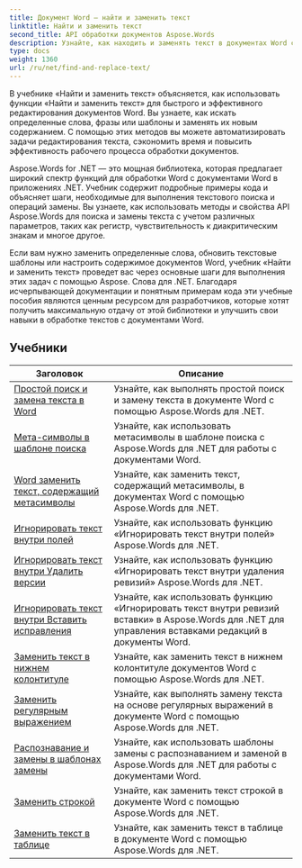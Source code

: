 ```yaml
---
title: Документ Word — найти и заменить текст
linktitle: Найти и заменить текст
second_title: API обработки документов Aspose.Words
description: Узнайте, как находить и заменять текст в документах Word с помощью Aspose.Words для .NET. В учебных пособиях показано, как выполнять точный текстовый поиск, включая расширенные параметры поиска.
type: docs
weight: 1360
url: /ru/net/find-and-replace-text/
---
```

В учебнике «Найти и заменить текст» объясняется, как использовать функции «Найти и заменить текст» для быстрого и эффективного редактирования документов Word. Вы узнаете, как искать определенные слова, фразы или шаблоны и заменять их новым содержанием. С помощью этих методов вы можете автоматизировать задачи редактирования текста, сэкономить время и повысить эффективность рабочего процесса обработки документов.

Aspose.Words for .NET — это мощная библиотека, которая предлагает широкий спектр функций для обработки Word с документами Word в приложениях .NET. Учебник содержит подробные примеры кода и объясняет шаги, необходимые для выполнения текстового поиска и операций замены. Вы узнаете, как использовать методы и свойства API Aspose.Words для поиска и замены текста с учетом различных параметров, таких как регистр, чувствительность к диакритическим знакам и многое другое.

Если вам нужно заменить определенные слова, обновить текстовые шаблоны или настроить содержимое документов Word, учебник «Найти и заменить текст» проведет вас через основные шаги для выполнения этих задач с помощью Aspose. Слова для .NET. Благодаря исчерпывающей документации и понятным примерам кода эти учебные пособия являются ценным ресурсом для разработчиков, которые хотят получить максимальную отдачу от этой библиотеки и улучшить свои навыки в обработке текстов с документами Word.

 ## Учебники
| Заголовок | Описание |
| --- | --- |
| [Простой поиск и замена текста в Word](./simple-find-replace/) | Узнайте, как выполнять простой поиск и замену текста в документе Word с помощью Aspose.Words для .NET. |
| [Мета-символы в шаблоне поиска](./meta-characters-in-search-pattern/) | Узнайте, как использовать метасимволы в шаблоне поиска с Aspose.Words для .NET для работы с документами Word. |
| [Word заменить текст, содержащий метасимволы](./replace-text-containing-meta-characters/) | Узнайте, как заменить текст, содержащий метасимволы, в документах Word с помощью Aspose.Words для .NET. |
| [Игнорировать текст внутри полей](./ignore-text-inside-fields/) | Узнайте, как использовать функцию «Игнорировать текст внутри полей» Aspose.Words для .NET. |
| [Игнорировать текст внутри Удалить версии](./ignore-text-inside-delete-revisions/) | Узнайте, как использовать функцию «Игнорировать текст внутри удаления ревизий» Aspose.Words для .NET. |
| [Игнорировать текст внутри Вставить исправления](./ignore-text-inside-insert-revisions/) | Узнайте, как использовать функцию «Игнорировать текст внутри ревизий вставки» в Aspose.Words для .NET для управления вставками редакций в документы Word. |
| [Заменить текст в нижнем колонтитуле](./replace-text-in-footer/) | Узнайте, как заменить текст в нижнем колонтитуле документов Word с помощью Aspose.Words для .NET. |
| [Заменить регулярным выражением](./replace-with-regex/) | Узнайте, как выполнять замену текста на основе регулярных выражений в документе Word с помощью Aspose.Words для .NET. |
| [Распознавание и замены в шаблонах замены](./recognize-and-substitutions-within-replacement-patterns/) | Узнайте, как использовать шаблоны замены с распознаванием и заменой в Aspose.Words для .NET для работы с документами Word. |
| [Заменить строкой](./replace-with-string/) | Узнайте, как заменить текст строкой в документе Word с помощью Aspose.Words для .NET. |
| [Заменить текст в таблице](./replace-text-in-table/) | Узнайте, как заменить текст в таблице в документе Word с помощью Aspose.Words для .NET. |
